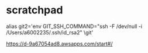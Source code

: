 # scratchpad

alias git2='env GIT_SSH_COMMAND="ssh -F /dev/null -i /Users/a6002235/.ssh/id_rsa2" \git'

https://d-9a67054ad8.awsapps.com/start#/
